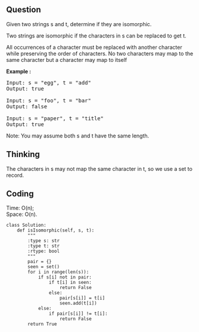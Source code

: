 ## Question
Given two strings s and t, determine if they are isomorphic.<br>

Two strings are isomorphic if the characters in s can be replaced to get t.<br>

All occurrences of a character must be replaced with another character while preserving the order of characters. No two characters may map to the same character but a character may map to itself<br>

**Example :**
<pre>
Input: s = "egg", t = "add"
Output: true

Input: s = "foo", t = "bar"
Output: false

Input: s = "paper", t = "title"
Output: true
</pre>

Note:
You may assume both s and t have the same length.

## Thinking
The characters in s may not map the same character in t, so we use a set to record.

## Coding
Time: O(n); </br>
Space: O(n).
```python3
class Solution:
    def isIsomorphic(self, s, t):
        """
        :type s: str
        :type t: str
        :rtype: bool
        """
        pair = {}
        seen = set()
        for i in range(len(s)):
            if s[i] not in pair:
                if t[i] in seen:
                    return False
                else:
                    pair[s[i]] = t[i]
                    seen.add(t[i])
            else:
                if pair[s[i]] != t[i]:
                    return False
        return True
```

